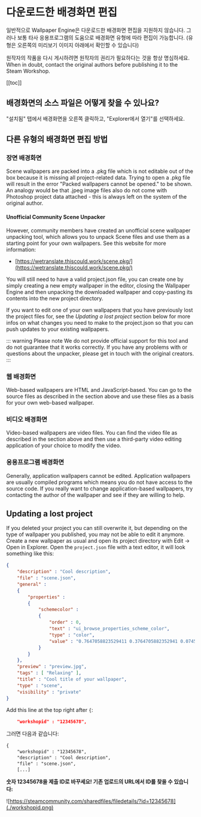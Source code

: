 # 다운로드한 배경화면 편집

일반적으로 Wallpaper Engine은 다운로드한 배경화면 편집을 지원하지 않습니다. 그러나 보통 타사 응용프로그램의 도움으로 배경화면 유형에 따라 편집이 가능합니다. (유형은 오른쪽의 미리보기 이미지 아래에서 확인할 수 있습니다)

원작자의 작품을 다시 게시하려면 원작자의 권리가 필요하다는 것을 항상 명심하세요. When in doubt, contact the original authors before publishing it to the Steam Workshop.

[[toc]]

## 배경화면의 소스 파일은 어떻게 찾을 수 있나요?

"설치됨" 탭에서 배경화면을 오른쪽 클릭하고, "Explorer에서 열기"를 선택하세요.

## 다른 유형의 배경화면 편집 방법

### 장면 배경화면

Scene wallpapers are packed into a .pkg file which is not editable out of the box because it is missing all project-related data. Trying to open a .pkg file will result in the error "Packed wallpapers cannot be opened." to be shown. An analogy would be that .jpeg image files also do not come with Photoshop project data attached - this is always left on the system of the original author.

#### Unofficial Community Scene Unpacker

However, community members have created an unofficial scene wallpaper unpacking tool, which allows you to unpack Scene files and use them as a starting point for your own wallpapers. See this website for more information:

* [https://wetranslate.thiscould.work/scene.pkg/](https://wetranslate.thiscould.work/scene.pkg/)

You will still need to have a valid project.json file, you can create one by simply creating a new empty wallpaper in the editor, closing the Wallpaper Engine and then unpacking the downloaded wallpaper and copy-pasting its contents into the new project directory.

If you want to edit one of your own wallpapers that you have previously lost the project files for, see the *Updating a lost project* section below for more infos on what changes you need to make to the project.json so that you can push updates to your existing wallpapers.

::: warning Please note We do not provide official support for this tool and do not guarantee that it works correctly. If you have any problems with or questions about the unpacker, please get in touch with the original creators. :::

### 웹 배경화면

Web-based wallpapers are HTML and JavaScript-based. You can go to the source files as described in the section above and use these files as a basis for your own web-based wallpaper.

### 비디오 배경화면

Video-based wallpapers are video files. You can find the video file as described in the section above and then use a third-party video editing application of your choice to modify the video.

### 응용프로그램 배경화면

Generally, application wallpapers cannot be edited. Application wallpapers are usually compiled programs which means you do not have access to the source code. If you really want to change application-based wallpapers, try contacting the author of the wallpaper and see if they are willing to help.

## Updating a lost project

If you deleted your project you can still overwrite it, but depending on the type of wallpaper you published, you may not be able to edit it anymore. Create a new wallpaper as usual and open its project directory with Edit -> Open in Explorer. Open the `project.json` file with a text editor, it will look something like this:

```json
{
    "description" : "Cool description",
    "file" : "scene.json",
    "general" : 
    {
        "properties" : 
        {
            "schemecolor" : 
            {
                "order" : 0,
                "text" : "ui_browse_properties_scheme_color",
                "type" : "color",
                "value" : "0.7647058823529411 0.3764705882352941 0.07450980392156863"
            }
        }
    },
    "preview" : "preview.jpg",
    "tags" : [ "Relaxing" ],
    "title" : "Cool title of your wallpaper",
    "type" : "scene",
    "visibility" : "private"
}
```

Add this line at the top right after `{`:

```json
    "workshopid" : "12345678",
```
그러면 다음과 같습니다:

```json{2}
{
    "workshopid" : "12345678",
    "description" : "Cool description",
    "file" : "scene.json",
    [...]
```

**숫자 12345678을 제출 ID로 바꾸세요! 기존 업로드의 URL에서 ID를 찾을 수 있습니다:**

![https://steamcommunity.com/sharedfiles/filedetails/?id=12345678](./workshopid.png)
